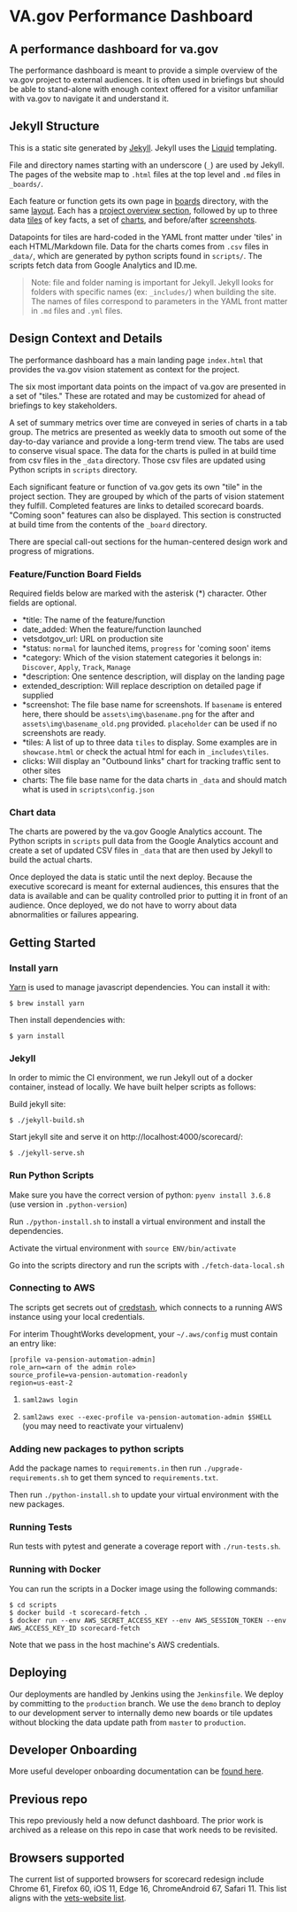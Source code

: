 # VA.gov Performance Dashboard

## A performance dashboard for va.gov

The performance dashboard is meant to provide a simple overview of the va.gov project to external audiences. It is often used in briefings but should be able to stand-alone with enough context offered for a visitor unfamiliar with va.gov to navigate it and understand it.

## Jekyll Structure

This is a static site generated by [Jekyll](https://jekyllrb.com/docs/). Jekyll uses the [Liquid](https://github.com/Shopify/liquid/wiki/Liquid-for-Designers) templating.
 
File and directory names starting with an underscore (`_`) are used by Jekyll. The pages of the website map to `.html` files at the top level and `.md` files in `_boards/`.

Each feature or function gets its own page in [boards](src/_boards/) directory, with the same [layout](src/_layouts/board.html). Each has a [project overview section](src/_includes/header.html), followed by up to three data [tiles](src/_includes/tiles/) of key facts, a set of [charts](src/_includes/tiles/chart.html), and before/after [screenshots](src/_includes/ux_compare.html).

Datapoints for tiles are hard-coded in the YAML front matter under 'tiles' in each HTML/Markdown file. Data for the charts comes from `.csv` files in `_data/`, which are generated by python scripts found in `scripts/`. The scripts fetch data from Google Analytics and ID.me.

> Note: file and folder naming is important for Jekyll. Jekyll looks for folders with specific names (ex: `_includes/`) when building the site. The names of files correspond to parameters in the YAML front matter in `.md` files and `.yml` files.

## Design Context and Details

The performance dashboard has a main landing page `index.html` that provides the va.gov vision statement as context for the project.

The six most important data points on the impact of va.gov are presented in a set of "tiles." These are rotated and may be customized for ahead of briefings to key stakeholders.

A set of summary metrics over time are conveyed in series of charts in a tab group. The metrics are presented as weekly data to smooth out some of the day-to-day variance and provide a long-term trend view. The tabs are used to conserve visual space. The data for the charts is pulled in at build time from csv files in the `_data` directory. Those csv files are updated using Python scripts in `scripts` directory.

Each significant feature or function of va.gov gets its own "tile" in the project section. They are grouped by which of the parts of vision statement they fulfill. Completed features are links to detailed scorecard boards. "Coming soon" features can also be displayed. This section is constructed at build time from the contents of the `_board` directory.

There are special call-out sections for the human-centered design work and progress of migrations.

### Feature/Function Board Fields

Required fields below are marked with the asterisk (*) character. Other fields are optional.
- *title: The name of the feature/function
- date_added: When the feature/function launched 
- vetsdotgov_url: URL on production site 
- *status: `normal` for launched items, `progress` for 'coming soon' items
- *category: Which of the vision statement categories it belongs in: `Discover`, `Apply`, `Track`, `Manage`
- *description: One sentence description, will display on the landing page
- extended_description: Will replace description on detailed page if supplied 
- *screenshot: The file base name for screenshots. If `basename` is entered here, there should be `assets\img\basename.png` for the after and `assets\img\basename_old.png` provided. `placeholder` can be used if no screenshots are ready.
- *tiles: A list of up to three data `tiles` to display. Some examples are in `showcase.html` or check the actual html for each in `_includes\tiles`.
- clicks: Will display an "Outbound links" chart for tracking traffic sent to other sites
- charts: The file base name for the data charts in `_data` and should match what is used in `scripts\config.json`

### Chart data

The charts are powered by the va.gov Google Analytics account. The Python scripts in `scripts` pull data from the Google Analytics account and create a set of updated CSV files in `_data` that are then used by Jekyll to build the actual charts.

Once deployed the data is static until the next deploy. Because the executive scorecard is meant for external audiences, this ensures that the data is available and can be quality controlled prior to putting it in front of an audience. Once deployed, we do not have to worry about data abnormalities or failures appearing.

## Getting Started

### Install yarn

[Yarn](https://yarnpkg.com/) is used to manage javascript dependencies. You can install it with:

`$ brew install yarn`

Then install dependencies with:

`$ yarn install`

### Jekyll

In order to mimic the CI environment, we run Jekyll out of a docker container, instead of locally. We have
built helper scripts as follows:

Build jekyll site:

`$ ./jekyll-build.sh`

Start jekyll site and serve it on http://localhost:4000/scorecard/:

`$ ./jekyll-serve.sh`

### Run Python Scripts

Make sure you have the correct version of python: `pyenv install 3.6.8` (use version in `.python-version`)

Run `./python-install.sh` to install a virtual environment and install the dependencies.

Activate the virtual environment with `source ENV/bin/activate`

Go into the scripts directory and run the scripts with `./fetch-data-local.sh`

### Connecting to AWS

The scripts get secrets out of [credstash](https://github.com/fugue/credstash), which connects to a running
AWS instance using your local credentials.

For interim ThoughtWorks development, your `~/.aws/config` must contain an entry like:

```
[profile va-pension-automation-admin]
role_arn=<arn of the admin role>
source_profile=va-pension-automation-readonly
region=us-east-2
```

1. `saml2aws login`

2. `saml2aws exec --exec-profile va-pension-automation-admin $SHELL` (you may need to reactivate your virtualenv)

### Adding new packages to python scripts

Add the package names to `requirements.in` then run `./upgrade-requirements.sh` to get them synced to `requirements.txt`. 

Then run `./python-install.sh` to update your virtual environment with the new packages.

### Running Tests

Run tests with pytest and generate a coverage report with  `./run-tests.sh`.

### Running with Docker

You can run the scripts in a Docker image using the following commands:

```
$ cd scripts
$ docker build -t scorecard-fetch .
$ docker run --env AWS_SECRET_ACCESS_KEY --env AWS_SESSION_TOKEN --env AWS_ACCESS_KEY_ID scorecard-fetch
```

Note that we pass in the host machine's AWS credentials.

## Deploying

Our deployments are handled by Jenkins using the `Jenkinsfile`. We deploy by committing to the `production` branch. We use the `demo` branch to deploy to our development server to internally demo new boards or tile updates without blocking the data update path from `master` to `production`.

## Developer Onboarding

More useful developer onboarding documentation can be [found here](dev/onboarding.md).

## Previous repo

This repo previously held a now defunct dashboard. The prior work is archived as a release on this repo in case that work needs to be revisited.

## Browsers supported

The current list of supported browsers for scorecard redesign include Chrome 61, Firefox 60, iOS 11, Edge 16, ChromeAndroid 67, Safari 11. This list aligns with the [vets-website list](https://github.com/department-of-veterans-affairs/vets-website/blob/master/.babelrc#L16).
